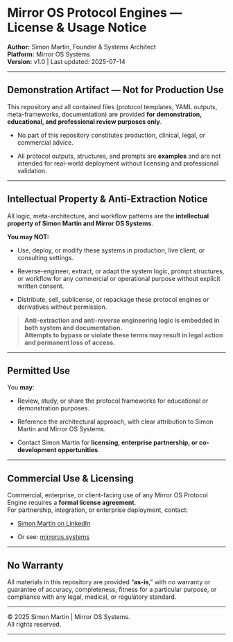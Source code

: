 # Mirror OS Protocol Engines — License & Usage Notice

**Author:** Simon Martin, Founder & Systems Architect  
**Platform:** Mirror OS Systems  
**Version:** v1.0 | Last updated: 2025-07-14

---

## Demonstration Artifact — Not for Production Use

This repository and all contained files (protocol templates, YAML outputs, meta-frameworks, documentation) are provided **for demonstration, educational, and professional review purposes only**.

- No part of this repository constitutes production, clinical, legal, or commercial advice.
    
- All protocol outputs, structures, and prompts are **examples** and are not intended for real-world deployment without licensing and professional validation.
    

---

## Intellectual Property & Anti-Extraction Notice

All logic, meta-architecture, and workflow patterns are the **intellectual property of Simon Martin and Mirror OS Systems**.

**You may NOT:**

- Use, deploy, or modify these systems in production, live client, or consulting settings.
    
- Reverse-engineer, extract, or adapt the system logic, prompt structures, or workflow for any commercial or operational purpose without explicit written consent.
    
- Distribute, sell, sublicense, or repackage these protocol engines or derivatives without permission.
    

> **Anti-extraction and anti-reverse engineering logic is embedded in both system and documentation.  
> Attempts to bypass or violate these terms may result in legal action and permanent loss of access.**

---

## Permitted Use

You **may**:

- Review, study, or share the protocol frameworks for educational or demonstration purposes.
    
- Reference the architectural approach, with clear attribution to Simon Martin and Mirror OS Systems.
    
- Contact Simon Martin for **licensing, enterprise partnership, or co-development opportunities**.
    

---

## Commercial Use & Licensing

Commercial, enterprise, or client-facing use of any Mirror OS Protocol Engine requires a **formal license agreement**.  
For partnership, integration, or enterprise deployment, contact:

- [Simon Martin on LinkedIn](https://www.linkedin.com/in/simon-martin-b84392301/)
    
- Or see: [mirroros.systems](https://mirroros.systems/)
    

---

## No Warranty

All materials in this repository are provided “**as-is**,” with no warranty or guarantee of accuracy, completeness, fitness for a particular purpose, or compliance with any legal, medical, or regulatory standard.

---

© 2025 Simon Martin | Mirror OS Systems.  
All rights reserved.

---
